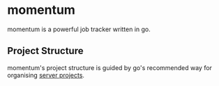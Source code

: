 # momentum
momentum is a powerful job tracker written in go.

## Project Structure
momentum's project structure is guided by go's recommended way for organising [server projects](https://go.dev/doc/modules/layout#:~:text=cmd/prog2%40latest-,Server%20project%C2%B6,-Go%20is%20a).